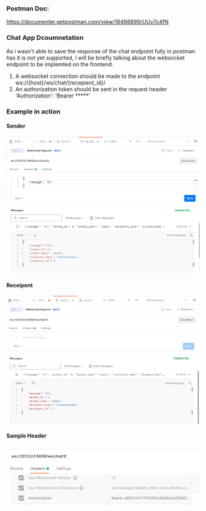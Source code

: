 ### Postman Doc:
https://documenter.getpostman.com/view/16498899/UUy7c4fN

### Chat App Dcoumnetation

As i wasn't able to save the response of the chat endpoint fully
in postman has it is not yet supported, i will be briefly talking about the websocket endpoint to be implemted on the frontend.

1. A websocket connection should be made to the endpoint
    ws://{host}/ws/chat/{recepient_id}/
2. An authorization token should be sent in the request header
    'Authorization': 'Bearer *****'

### Example in action
#### Sender
![socket image](/req_img/sender.png)
#### Receipent
![response image](/req_img/receiver.png)
#### Sample Header
![header smaple](/req_img/headers.png)
